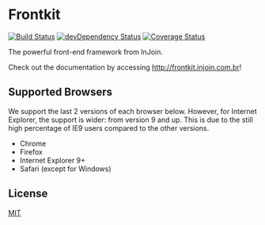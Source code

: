 # Frontkit

[![Build Status](https://travis-ci.org/injoin/frontkit.svg?branch=master)](https://travis-ci.org/injoin/frontkit)
[![devDependency Status](https://david-dm.org/injoin/frontkit/dev-status.svg)](https://david-dm.org/injoin/frontkit#info=devDependencies)
[![Coverage Status](https://img.shields.io/coveralls/injoin/frontkit.svg)](https://coveralls.io/r/injoin/frontkit?branch=master)

The powerful front-end framework from InJoin.

Check out the documentation by accessing <http://frontkit.injoin.com.br>!

## Supported Browsers
We support the last 2 versions of each browser below. However, for Internet Explorer, the support is
wider: from version 9 and up. This is due to the still high percentage of IE9 users compared to the
other versions.

* Chrome
* Firefox
* Internet Explorer 9+
* Safari (except for Windows)

## License
[MIT](http://opensource.org/licenses/MIT)